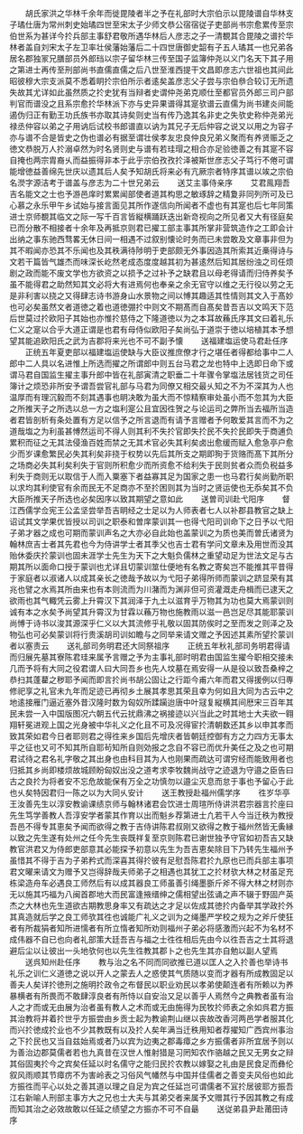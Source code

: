 <!-- { "loadSidebar": true } -->
　　胡氏家洪之华林千余年而徙毘陵者半之予在礼部时大宗伯示以毘陵谱自华林支子璚仕唐为常州刺史始璚四世至宋太子少师文恭公宿宿従子吏部尚书宗愈累传至宗伯世系为甚详今扵兵部主事舒君敬所遇华林后人彦志之子一清覩其合毘陵之谱扵华林者盖自刘宋太子左卫率壮侯藩始藩后二十四世唐御史韶有子五人璚其一也兄弟各居名郡独冡兄膳部员外郎珰以宗子留华林三传至国子监簿仲尧以义门名天下其子用之第进士再传至刑部尚书直儒直儒之后八世至淮西提干文昌即彦志六世祖也其间此昭彼穆大宗支派莫不悉着眀扵宗伯所示者逺矣盖彦志父子尝与宗伯叅合较订无所遗失故其尤详如此虽然质之扵史犹有当辩者史谓仲尧弟克顺仕至都官员外郎三司户部判官而谱没之且系宗愈扵华林派下亦与史异果谱得其寔欤谱云直儒为尚书建炎间能遏伪归正有勤王功氏族书亦取其诗矣则史当有传乃逸其名非史之失欤史称仲尧弟光禄丞仲容以弟之子用讷后试校书郎谱直以讷为其兄子无后仲容之说又以用之为容子亦与谱不合是皆史之伪也谱必有据至谓壮侯孝友忠良仲良兄弟义聚而有养贤赈乏之徳文恭脱万人扵溺卓然为时名贤则史与谱有若珪瑁之相合亦足验徳善之有其寔不容自掩也两宗胄裔乆而益振得非本于此乎宗伯孜孜扵泽被斯世彦志父子笃行不倦可谓能增徳益善绵先世庆以遗其后人矣予知胡氏将来必有亢厥宗者特序其谱以竢之宗伯名濙字源洁考于谱盖与彦志为二十世兄弟云
　　送艾主事侍亲序
　　艾君鳯翔吾吉名能文之士也予游邑庠时累累闻部使者道其构思之敏琢辞之精夐非同列所可及已心慕之永乐甲午乡试始与接言面见其所作遂信向所闻者不虚也有其寔也后七年同策进士京师覩其临文之际一写千百言皆縦横踊跃迭出新竒视向之所见者又大有径庭矣已而分散不相接者十余年及再抵京则君已擢工部主事其所掌非营筑造作之工即会计出纳之事东驰西骛畧无休日间一相遇不过叙别懐论时务而已未尝敢及文章事非但为其不暇闻亦恐其不乐闻也及其秩满待陟明于吏部颇无外事因造其所索其近槀得诗与文若干篇皆气雄杰而味深长屹然老成态度度越其初为甚逺然后知其居纷浊之司任烦剧之政而能不废文学也方欲资之以损予之过补予之缺君且以母老得请而归侍养矣予虽不能得君之助然知其文必将大有进焉何也奉亲之余无官守以维之无行役以劳之无是非利害以挠之又得肆志诗书游身山水景物之间以愽其趣适其性情则其文入于髙妙也可必矣虽然文者道徳之着也道徳弸扵中则文不期髙而自髙矣昔吾吉以文鸣天下范后世莫过扵欧阳子其始也亦惟扵慈侍之下隆道徳以为之本耳故蘓氏序其文曰着礼乐仁义之寔以合乎大道正谓是也君有母侍似欧阳子矣尚弘于道崇于徳以培植其本予想望其能追欧阳氏之武为吉郡将来光也不可不副予懐
　　送福建塩运使马君赴任序
　　正统五年夏吏部以福建塩运使缺与大臣议推庶僚才行之堪任者得都给事中二人郎中二人具以名进惟上所选而擢之所谓郎中则五台马君之龙也特中上选即日命下或谓马君自国监生擢主事升郎中皆在礼部寅清之职垂二十年骤令掌塩法居钱货之司任簿计之烦恐非所安予谓吾尝官礼部与马君为同僚又相交最乆知之不为不深其为人也温厚而有理沉毅而不刻其遇事也眀决敢为虽大而不惊精察审处虽小而不忽其为大臣之所推天子之所选以总一方之塩利寔公且宜因徃贺之与论运司之弊所当去福所当造者君皆剖析有条处置有方足以信予之所言退而有请予言赠者予何敢爱其言而不为之道哉塩之为利虽甚愽然运司不得人则其利不失扵官即失扵民不失扵民即失于商逋负累积而征之无其法侵渔百姓而禁之无其术官必失其利矣卤出愈缓而赋入愈急亭户愈少而岁课愈繁民必失其利矣非挠于权势以先后其所支之期即狥于货赂而髙下其所分之场商必失其利矣利失于官则所积愈少而所资愈不给利失于民则贫者众而负税益多利失于商则无以取信于人而入粟塞下者益寡其足为国家之患一也马君行矣尚勤所职以求均其利使官有余而民无不足商亦不至扵困则其为当时之贤运使也无忝矣其不负大臣所推天子所选也必矣因序以致其期望之意如此
　　送曽司训赴弋阳序
　　督江西儒学佥宪王公孟坚尝举吾吉眀经之士足以为人师表者七人以补郡县教官之缺上诏试其文学果优皆授以司训之职泰和曽庠蒙训其一也得弋阳司训命下之日予以弋阳子弟才器之成也可期而蒙训声名之大亦必自此始也盖蒙训之为质也美而曽氏诸贤为翰林庶吉士者其先君也今为侍讲学士者其季父也吉士君有学问文章未及用世而没其贻休委庆扵蒙训也固未涯学士先生为天下之大魁负儒林之重望动足为世法文足与古期其所以面命口授于蒙训也尤详且切蒙训筮仕便地有名教之寄矣岂不能推其平昔得于家庭者以淑诸人以成其亲长之徳哉予故以为弋阳子弟得所师而蒙训之跻显荣有其兆也譬之水焉其所由来也有本则流而为川潴而为渊非但可资灌溉走舟楫而已逮天之欲雨也其气輙凭云雾上升霄汉下其润泽于九土以滋育乎万物其为功也莫大焉蒙训则诚有本之水矣予尚望其升霄汉为甘霖以蘓万物也施教雨以滋一邑岂足尽其能耶蒙训尚愽于诗书以浚其源深乎仁义以大其流修乎礼敬以固其防俟时之至而发之则泽之及物弘也可必矣蒙训将行贵溪胡司训如瞻与之同举来请文赠之予因述其素所望扵蒙训者以塞责云
　　送礼部司务明君还大同祭祖序
　　正统五年秋礼部司务明君得请而归展先墓其寮陈君珪来属予言赠之予为主事礼部时明君由国监生擢今职相交接未几而予将有大同之役君谓人曰大同吾乡也先人坟墓在焉安得一从是役以致吾桑梓之恭扫其蓬藋之秽耶予闻而即言扵尚书胡公固让之行距今甫六年而君又得援例以归専修祀享之礼官未九年而足迹已再彻乡土展其孝思其荣且幸为何如且大同为古云中之地逺接雁门逼近塞外昔汉隆时数为匈奴所蹂躏迨唐中叶冦复縦横其间厯宋三百年其民未尝一入中国版图况六朝五代云扰鼎沸之祸接迹以兴当此之时其地士大夫欲一翱翔轩冕进观上国之光身被中华礼义之化且不可及况得宦扵清朝数还其乡以申其孝而致其荣如君今日者耶则君之得徃来乡国后先增庆者皆朝廷控御有方之力四方无事太平之征也又可不知其所自耶茍知所自则効报之念自不容已而优升美任之及之也可期君试待之君名礼字敬之其出身也由科目其为人也刚果而疏达可谓穷经而能致用者也归抵其乡尚即楼烦故城顾盼匈奴出没之道考求李牧魏尚战守之迹退为守邉之臣告曰古之良扵为将者安不忘危故能保有万全之功慎勿以邉尘灭息而怠于事也予留心于此也乆矣特因君归一陈之以为大同乆安计
　　送王教授赴福州儒学序
　　徃岁华亭王汝善先生以淳安教谕课绩京师与翰林诸君会饮进士周瑄所侍讲洪君宗器言扵座曰先生笃学善教人吾淳安学者蒙其作育以出而魁乡荐第进士凢若干人今当迁秩为教授吾邑不得专其恵矣予闻而欲得之教于吉侍讲陈君叔刚又欲得之教于福州然皆无夤縁以致之先生遂有处州之任今先生丧既祥复至京则陈君已谢世独予守官如初吾吉又缺教官洪君又为侍郎吏部意其必能探予初意以先生为吾吉恵矣除目下乃转先生福州予虽惜其不得于吉为子弟矜式而深喜其得扵彼有足慰吾陈君扵九原也已而兵部主事项君文曜来请文为赠予又岂得辞哉夫师弟子之相遇也其犹工之扵材欤大林之材虽足充栋梁造舟车必遇良工师然后有以成其器良工师虽善引绳墨斵斤斧不得大林之材则亦无以施其巧福为八闽首郡地大而民富逢掖缙绅之儒相望出弦诵之声不辍于野固产英杰之大林也先生道欲古期教思身率又有疏达之才足以佐成其徳扵内备举其学政扵外其真造就后学之良工师欤其徃也诚能广礼义之训为之绳墨严学校之规为之斧斤使狂者有所裁狷者知所进懦者有所立惰者知所劝则福州子弟必将感激而兴起不为名材不成伟器不自已也向者礼部策大廷吾吉与福之士徃徃相后先由今以徃吾吉之士其将退避后尘以让彼出一头地欤何也以先生徃教其郡卜之也先生其亦自勉以副人望焉
　　送呉知州赴任序
　　教与治之名不同而同欲推已道以匡人之入扵善也举诗书礼乐之训仁义道徳之说以开人之蒙去人之惑使其气质随以变而才器有所成教固足以善夫人矣详扵徳刑之施明扵政令之布督民以职业劝民以孝弟使颠连者有所赖以为养暴横者有所畏而不敢肆淳良者有所恃以自安治又足以善乎人焉然今之典教者虽有治人之才而或无由展为治者虽有教人之术而或无由施得为民牧扵师表之余如呉君方振其治教将并着扵世乎方振尝由乡贡士起为教谕荆山继以丧故改香河两邑学者服其化而兴扵徳成扵业也不少其教既有以及扵人矣年满当迁秩用知者荐擢知广西宾州事治之下扵民也又当自兹始焉或者乃以宾为边夷之郡毒瘴之乡方振儒者非所宜居予则以为善治边郡莫儒者若也九真昔在汉世人惟射猎是习罔知农作骆越之民又无男女之辩其俗固夷扵今之宾矣任延以时名儒守之能归民扵农教以嫁娶之礼由是民食足而彝伦叙风雨顺其节瘴疠不为害岭表之习俗风气幡然与中国并佳儒者之善变夫风俗也如此方振徃而平心以处之善其道以理之自足为宾之任延岂可谓儒者不冝扵居彼耶方振吾江右新喻人刑部主事方大之兄也士大夫与其弟交者来属予文赠其行予因其教之有成而知其治之必效故敢以任延之绩望之方振亦不可不自朂
　　送従弟县尹赴莆田诗序
